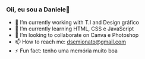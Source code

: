 ### Oii, eu sou a Daniele👋





- 🔭 I’m currently working with T.I and Design gráfico
- 🌱 I’m currently learning HTML, CSS e JavaScript
- 👯 I’m looking to collaborate on Canva e Photoshop
- 📫 How to reach me: dsemionato@gmail.com
- ⚡ Fun fact: tenho uma memória muito boa

